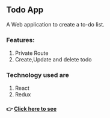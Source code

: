 ## Todo App
A Web application to create a to-do list.

### Features:
1. Private Route
2. Create,Update and delete todo

### Technology used are
1. React
2. Redux

#### 👉 [ Click here to see](https://boring-hypatia-ecc968.netlify.app/todo-app)
